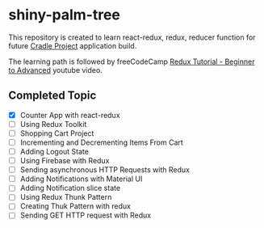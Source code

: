 # shiny-palm-tree

This repository is created to learn react-redux, redux, reducer function for future [Cradle Project](https://github.com/chuangyu-hscy/cradle-waddle) application build.

The learning path is followed by freeCodeCamp [Redux Tutorial - Beginner to Advanced](https://www.youtube.com/watch?v=zrs7u6bdbUw&t=142s) youtube video.

## Completed Topic
- [x] Counter App with react-redux
- [ ] Using Redux Toolkit
- [ ] Shopping Cart Project
- [ ] Incrementing and Decrementing Items From Cart
- [ ] Adding Logout State
- [ ] Using Firebase with Redux
- [ ] Sending asynchronous HTTP Requests with Redux
- [ ] Adding Notifications with Material UI
- [ ] Adding Notification slice state
- [ ] Using Redux Thunk Pattern
- [ ] Creating Thuk Pattern with redux
- [ ] Sending GET HTTP request with Redux
